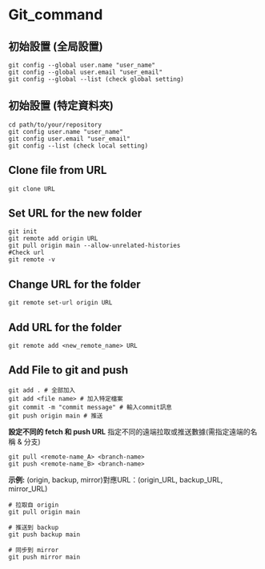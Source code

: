 # Git_command

## **初始設置 (全局設置)**
```
git config --global user.name "user_name"
git config --global user.email "user_email"
git config --global --list (check global setting)
```

## **初始設置 (特定資料夾)**
```
cd path/to/your/repository
git config user.name "user_name"
git config user.email "user_email"
git config --list (check local setting)
```

## **Clone file from URL**
`git clone URL`

## **Set URL for the new folder**
```
git init
git remote add origin URL
git pull origin main --allow-unrelated-histories
#Check url
git remote -v
```

## **Change URL for the folder**
`git remote set-url origin URL`

## **Add URL for the folder**
`git remote add <new_remote_name> URL`

## **Add File to git and push**
```
git add . # 全部加入
git add <file name> # 加入特定檔案
git commit -m "commit message" # 輸入commit訊息
git push origin main # 推送
```

**設定不同的 fetch 和 push URL**
指定不同的遠端拉取或推送數據(需指定遠端的名稱 & 分支)<br>
```
git pull <remote-name_A> <branch-name>
git push <remote-name_B> <branch-name>
```

**示例:**
(origin, backup, mirror)對應URL：(origin_URL, backup_URL, mirror_URL)

```
# 拉取自 origin
git pull origin main

# 推送到 backup
git push backup main

# 同步到 mirror
git push mirror main
```
